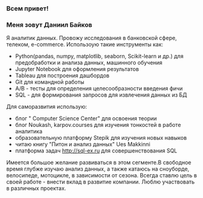 ### Всем привет!

### Меня зовут Даниил Байков

Я аналитик данных. Провожу исследования в банковской сфере, телеком, e-commerce.
Использоую такие инструменты как: 
* Python(pandas, numpy, matplotlib, seaborn, Scikit-learn и др.) для предобработки и анализа данных, машинного обучения
* Jupyter Notebook для оформления результатов
* Tableau для построения дашбордов
* Git для командной работы
* А/В - тесты для определения целесообразности введения фичи
* SQL - для формирования запросов для извлечения данных из БД
 
Для саморазвития использую:
- блог " Computer Science Center" для освоения теории
- блог Noukash, karpov.courses для изучения тонкостей в работе аналитика
- образовательную платформу Stepik для изучения новых навыков
- читаю книгу "Питон и анализ данных" Ues Makkinni
- платформа задач http://sql-ex.ru для совершенствования SQL


Имеется большое желание развиваться в этом сегменте.В свободное время глубже изучаю
анализ данных, а также катаюсь на сноуборде, велосипеде, мотоцикле, в зависимости от
сезона. Всегда ставлю цель в своей работе - внести вклад в развитие компании. Люблю
участвовать в различных проектах.
